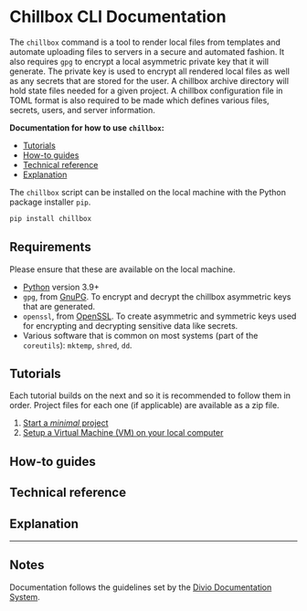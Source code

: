 # Chillbox CLI Documentation

The `chillbox` command is a tool to render local files from templates and
automate uploading files to servers in a secure and automated fashion. It also
requires `gpg` to encrypt a local asymmetric private key that it will generate.
The private key is used to encrypt all rendered local files as well as any
secrets that are stored for the user. A chillbox archive directory will hold
state files needed for a given project. A chillbox configuration file in TOML
format is also required to be made which defines various files, secrets, users,
and server information.

**Documentation for how to use `chillbox`:**

- [Tutorials](#tutorials)
- [How-to guides](#how-to-guides)
- [Technical reference](#technical-reference)
- [Explanation](#explanation)

The `chillbox` script can be installed on the local machine with the Python
package installer `pip`. 

```bash
pip install chillbox
```

## Requirements

Please ensure that these are available on the local machine.

- [Python] version 3.9+
- `gpg`, from [GnuPG]. To encrypt and decrypt the chillbox asymmetric keys that are generated.
- `openssl`, from [OpenSSL]. To create asymmetric and symmetric keys used for encrypting and decrypting sensitive data like secrets.
- Various software that is common on most systems (part of the `coreutils`):
    `mktemp`, `shred`, `dd`.

## Tutorials

Each tutorial builds on the next and so it is recommended to follow them in
order. Project files for each one (if applicable) are available as a zip file.

1. [Start a _minimal_ project](./tutorials/start-minimal-project.adoc)
2. [Setup a Virtual Machine (VM) on your local computer](./tutorials/setup-a-virtual-machine.adoc)


## How-to guides

## Technical reference

## Explanation

---

## Notes

Documentation follows the guidelines set by the [Divio Documentation System].

[Divio Documentation System]: https://documentation.divio.com/
[Python]: https://www.python.org/
[GnuPG]: https://www.gnupg.org/
[OpenSSL]: https://www.openssl.org/
